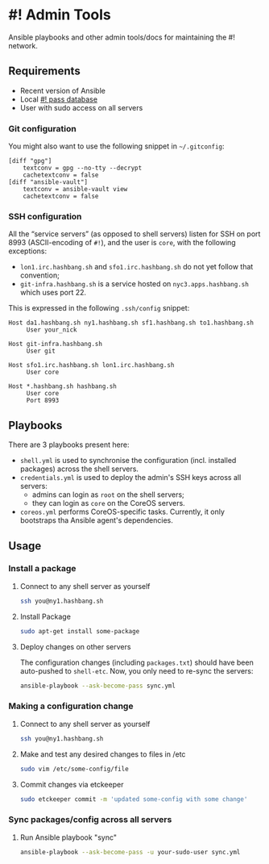 # #! Admin Tools

Ansible playbooks and other admin tools/docs for maintaining the #! network.


## Requirements

  * Recent version of Ansible
  * Local [#! pass database](https://github.com/hashbang/password-store)
  * User with sudo access on all servers


### Git configuration

You might also want to use the following snippet in `~/.gitconfig`:

	[diff "gpg"]
		textconv = gpg --no-tty --decrypt
		cachetextconv = false
	[diff "ansible-vault"]
		textconv = ansible-vault view
		cachetextconv = false


### SSH configuration

All the “service servers” (as opposed to shell servers) listen for SSH
on port 8993 (ASCII-encoding of `#!`), and the user is `core`, with
the following exceptions:
- `lon1.irc.hashbang.sh` and `sfo1.irc.hashbang.sh`
  do not yet follow that convention;
- `git-infra.hashbang.sh` is a service hosted on `nyc3.apps.hashbang.sh`
  which uses port 22.

This is expressed in the following `.ssh/config` snippet:

	Host da1.hashbang.sh ny1.hashbang.sh sf1.hashbang.sh to1.hashbang.sh
	     User your_nick

	Host git-infra.hashbang.sh
	     User git

	Host sfo1.irc.hashbang.sh lon1.irc.hashbang.sh
	     User core

	Host *.hashbang.sh hashbang.sh
	     User core
	     Port 8993


## Playbooks

There are 3 playbooks present here:
- `shell.yml` is used to synchronise the configuration (incl. installed packages)
  across the shell servers.
- `credentials.yml` is used to deploy the admin's SSH keys across all servers:
  - admins can login as `root` on the shell servers;
  - they can login as `core` on the CoreOS servers.
- `coreos.yml` performs CoreOS-specific tasks.  Currently, it only bootstraps
  tha Ansible agent's dependencies.


## Usage

### Install a package

  1. Connect to any shell server as yourself

      ```bash
      ssh you@ny1.hashbang.sh
      ```

  2. Install Package

      ```bash
      sudo apt-get install some-package
      ```

  3. Deploy changes on other servers

      The configuration changes (including `packages.txt`) should have been
      auto-pushed to `shell-etc`.  Now, you only need to re-sync the servers:

      ```bash
      ansible-playbook --ask-become-pass sync.yml
      ```


### Making a configuration change

  1. Connect to any shell server as yourself

      ```bash
      ssh you@ny1.hashbang.sh
      ```

  2. Make and test any desired changes to files in /etc

      ```bash
      sudo vim /etc/some-config/file
      ```

  3. Commit changes via etckeeper

      ```bash
      sudo etckeeper commit -m 'updated some-config with some change'
      ```


### Sync packages/config across all servers

  1. Run Ansible playbook "sync"

      ```bash
      ansible-playbook --ask-become-pass -u your-sudo-user sync.yml
      ```
